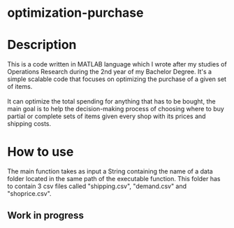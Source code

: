 # optimization-purchase
<h1>Description</h1>
This is a code written in MATLAB language which I wrote after my studies of Operations Research during the 2nd year of my Bachelor Degree. It's a simple scalable code that focuses on optimizing the purchase of a given set of items.</br></br>
It can optimize the total spending for anything that has to be bought, the main goal is to help the decision-making process of choosing where to buy partial or complete sets of items given every shop with its prices and shipping costs.
<h1>How to use</h1>
The main function takes as input a String containing the name of a data folder located in the same path of the executable function. This folder <bold>has to contain 3 csv files</bold> called "shipping.csv", "demand.csv" and "shoprice.csv".

<h2>Work in progress</h2>
